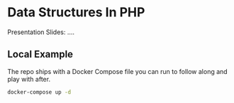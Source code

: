 # Data Structures In PHP

Presentation Slides: ....

## Local Example

The repo ships with a Docker Compose file you can run to follow along and play with after.

```bash
docker-compose up -d
```

